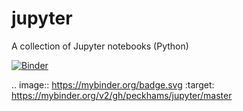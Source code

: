 # jupyter
A collection of Jupyter notebooks (Python)

[![Binder](https://mybinder.org/badge.svg)](https://mybinder.org/v2/gh/peckhams/jupyter/master)

.. image:: https://mybinder.org/badge.svg :target: https://mybinder.org/v2/gh/peckhams/jupyter/master
